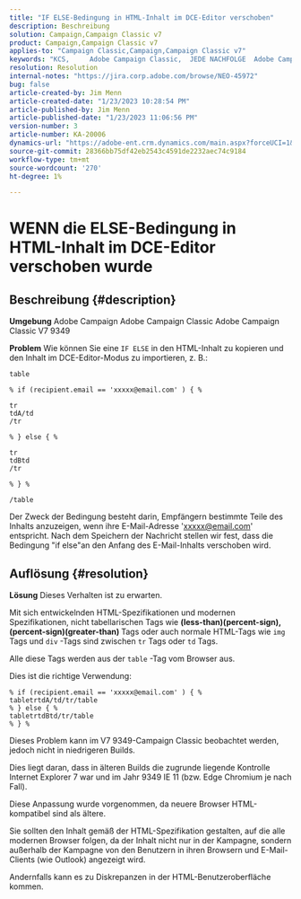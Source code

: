 ```yaml
---
title: "IF ELSE-Bedingung in HTML-Inhalt im DCE-Editor verschoben"
description: Beschreibung
solution: Campaign,Campaign Classic v7
product: Campaign,Campaign Classic v7
applies-to: "Campaign Classic,Campaign,Campaign Classic v7"
keywords: "KCS, ​ ​ ​ ​ Adobe Campaign Classic, ​ JEDE NACHFOLGE ​ Adobe Campaign, WENN ELSE, HTML, DCE-Editor, Fehlerbehebung, V7 9349"
resolution: Resolution
internal-notes: "https://jira.corp.adobe.com/browse/NEO-45972"
bug: false
article-created-by: Jim Menn
article-created-date: "1/23/2023 10:28:54 PM"
article-published-by: Jim Menn
article-published-date: "1/23/2023 11:06:56 PM"
version-number: 3
article-number: KA-20006
dynamics-url: "https://adobe-ent.crm.dynamics.com/main.aspx?forceUCI=1&pagetype=entityrecord&etn=knowledgearticle&id=f0c0c54b-6d9b-ed11-aad1-6045bd006e5a"
source-git-commit: 28366bb75df42eb2543c4591de2232aec74c9184
workflow-type: tm+mt
source-wordcount: '270'
ht-degree: 1%

---
```


# WENN die ELSE-Bedingung in HTML-Inhalt im DCE-Editor verschoben wurde

## Beschreibung {#description}


<b>Umgebung</b>
Adobe Campaign Adobe Campaign Classic Adobe Campaign Classic V7 9349

<b>Problem</b>
Wie können Sie eine `IF ELSE` in den HTML-Inhalt zu kopieren und den Inhalt im DCE-Editor-Modus zu importieren, z. B.:


```
table

% if (recipient.email == 'xxxxx@email.com' ) { %

tr
tdA/td
/tr

% } else { %

tr
tdBtd
/tr

% } %

/table
```


Der Zweck der Bedingung besteht darin, Empfängern bestimmte Teile des Inhalts anzuzeigen, wenn ihre E-Mail-Adresse &#39;xxxxx@email.com&#39; entspricht. Nach dem Speichern der Nachricht stellen wir fest, dass die Bedingung &quot;if else&quot;an den Anfang des E-Mail-Inhalts verschoben wird.


## Auflösung {#resolution}


<b>Lösung</b>
Dieses Verhalten ist zu erwarten.

Mit sich entwickelnden HTML-Spezifikationen und modernen Spezifikationen, nicht tabellarischen Tags wie <b>(less-than)(percent-sign), (percent-sign)(greater-than) </b>Tags oder auch normale HTML-Tags wie `img` Tags und `div` -Tags sind zwischen `tr` Tags oder `td` Tags.

Alle diese Tags werden aus der `table` -Tag vom Browser aus.

Dies ist die richtige Verwendung:


```
% if (recipient.email == 'xxxxx@email.com' ) { %
tabletrtdA/td/tr/table
% } else { %
tabletrtdBtd/tr/table
% } %
```


Dieses Problem kann im V7 9349-Campaign Classic beobachtet werden, jedoch nicht in niedrigeren Builds.

Dies liegt daran, dass in älteren Builds die zugrunde liegende Kontrolle Internet Explorer 7 war und im Jahr 9349 IE 11 (bzw. Edge Chromium je nach Fall).

Diese Anpassung wurde vorgenommen, da neuere Browser HTML-kompatibel sind als ältere.

Sie sollten den Inhalt gemäß der HTML-Spezifikation gestalten, auf die alle modernen Browser folgen, da der Inhalt nicht nur in der Kampagne, sondern außerhalb der Kampagne von den Benutzern in ihren Browsern und E-Mail-Clients (wie Outlook) angezeigt wird.

Andernfalls kann es zu Diskrepanzen in der HTML-Benutzeroberfläche kommen.
